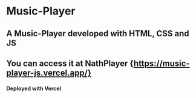 # Music-Player
##  A Music-Player developed with HTML, CSS and JS
##  You can access it at NathPlayer {https://music-player-js.vercel.app/}
#### Deployed with Vercel
